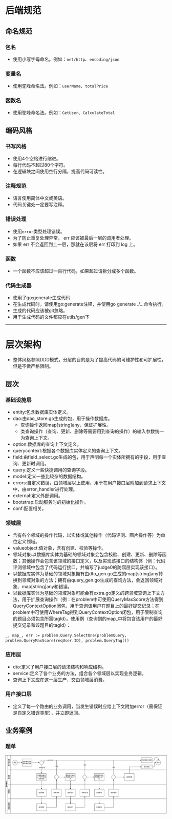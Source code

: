 # 后端规范

## 命名规范

### 包名

- 使用小写字母命名。例如：`net/http`、`encoding/json`

### 变量名

- 使用驼峰命名法。例如：`userName`、`totalPrice`

### 函数名

- 使用驼峰命名法。例如：`GetUser`、`CalculateTotal`

## 编码风格

### 书写风格

- 使用4个空格进行缩进。
- 每行代码不超过80个字符。
- 在逻辑块之间使用空行分隔，提高代码可读性。

### 注释规范

- 语言使用简体中文或英语。
- 代码关键处一定要写注释。

### 错误处理

- 使用`error`类型处理错误。
- 为了防止重复处理异常， err 应该被最后一层的调用者处理。
- 如果 err 不会返回到上一层，那就在该层将 err 打印到 log 上。

### 函数

- 一个函数不应该超过一百行代码，如果超过请拆分成多个函数。

### 代码生成器

- 使用了go:generate生成代码
- 在生成代码时，请使用go:generate注释，并使用go generate ./...命令执行。
- 生成的代码应该被git忽略。
- 用于生成代码的文件都应在utils/gen下

---
# 层次架构

- 整体风格参照DDD模式，分层的目的是为了提高代码的可维护性和可扩展性，但是不做严格限制。

## 层次

### 基础设施层

- entity:包含数据库实体定义。
- dao:由dao_store.go生成的包，用于操作数据库。
    - 查询操作返回map[string]any，保证扩展性。
    - 类查询操作（查询、更新、删除等需要用到查询的操作）的输入参数统一为查询上下文。
- option:数据库的查询上下文定义。
- querycontext:根据各个数据库实体定义的查询上下文。
- field:由field_select.go生成的包，用于声明每一个实体所拥有的字段，用于查询、更新时调用。
- query:定义一些快捷调用的查询字段。
- model:定义一些比较杂的数据结构。
- errors:自定义错误，由领域层以上使用，用于在用户接口层附加到请求上下文中，由error_handler进行处理。
- external:定义外部调用。
- bootstrap:启动服务时的初始化操作。
- conf:配置相关。

### 领域层

- 含有各个领域的操作代码，以实体或其他操作（代码评测、图片操作等）为单位定义领域。
- valueobject:值对象，含有创建、校验等操作。
- 领域对象:以数据库实体为基础的领域对象会包含校验、创建、更新、删除等函数；其他操作会包含该领域的接口定义，以及实现该接口的结构体（例：代码评测领域中包含了代码运行接口，并编写了judge0的防腐层实现该接口）。
- 以数据库实体为基础的领域对象拥有由dto_gen.go生成的map[string]any转换到领域对象的方法；拥有由query_gen.go生成的查询方法，会返回领域对象、map[string]any和错误。
- 以数据库实体为基础的领域对象可能会有extra.go定义的跨领域查询上下文方法，用于扩展查询操作（例：在problem中可使用QueryMaxScore方法得到QueryContextOption闭包，用于查询该用户在题目上的最好提交记录；在problem中可使用WhereTag得到QueryContextOption闭包，用于限制查询的题目必须包含所需tagId）。使用例（查询到的map_中将包含该用户的最好提交记录和该题目的tagId）：
```
_, map_, err := problem.Query.SelectOne(problemQuery, problem.QueryMaxScore(reqUser.ID), problem.QueryTag())
```

### 应用层

- dto:定义了用户接口层的请求结构和响应结构。
- service:定义了各个业务的方法，组合各个领域层以实现业务逻辑。
- 查询上下文应在这一层生产，交由领域层消费。

### 用户接口层

- 定义了每一个路由的业务调用，当发生错误时应给上下文附加error（需保证是自定义错误类型），并立即返回。

## 业务案例

### 题单

![image](image/题单查询.png)